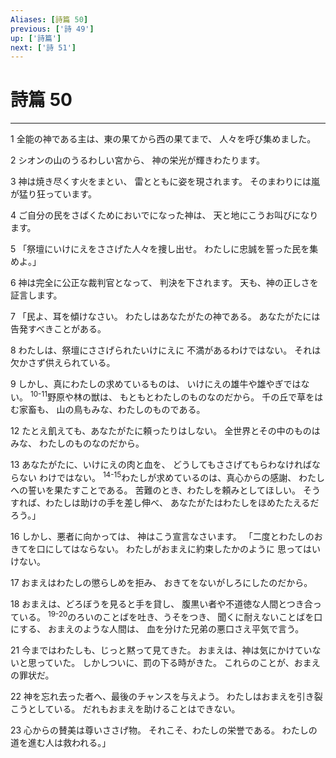 ```yaml
---
Aliases: [詩篇 50]
previous: ['詩 49']
up: ['詩篇']
next: ['詩 51']
---
```

# 詩篇 50

***




1 
全能の神である主は、東の果てから西の果てまで、 人々を呼び集めました。 



2 
シオンの山のうるわしい宮から、 神の栄光が輝きわたります。 



3 
神は焼き尽くす火をまとい、 雷とともに姿を現されます。 そのまわりには嵐が猛り狂っています。 



4 
ご自分の民をさばくためにおいでになった神は、 天と地にこうお叫びになります。 



5 
「祭壇にいけにえをささげた人々を捜し出せ。 わたしに忠誠を誓った民を集めよ。」 



6 
神は完全に公正な裁判官となって、 判決を下されます。 天も、神の正しさを証言します。 



7 
「民よ、耳を傾けなさい。 わたしはあなたがたの神である。 あなたがたには告発すべきことがある。 



8 
わたしは、祭壇にささげられたいけにえに 不満があるわけではない。 それは欠かさず供えられている。 



9 
しかし、真にわたしの求めているものは、 いけにえの雄牛や雄やぎではない。 <sup class="versenum">10-11</sup>野原や林の獣は、 もともとわたしのものなのだから。 千の丘で草をはむ家畜も、 山の鳥もみな、わたしのものである。 



12 
たとえ飢えても、あなたがたに頼ったりはしない。 全世界とその中のものはみな、 わたしのものなのだから。 



13 
あなたがたに、いけにえの肉と血を、 どうしてもささげてもらわなければならない わけではない。 <sup class="versenum">14-15</sup>わたしが求めているのは、真心からの感謝、 わたしへの誓いを果たすことである。 苦難のとき、わたしを頼みとしてほしい。 そうすれば、わたしは助けの手を差し伸べ、 あなたがたはわたしをほめたたえるだろう。」 



16 
しかし、悪者に向かっては、 神はこう宣言なさいます。 「二度とわたしのおきてを口にしてはならない。 わたしがおまえに約束したかのように 思ってはいけない。 



17 
おまえはわたしの懲らしめを拒み、 おきてをないがしろにしたのだから。 



18 
おまえは、どろぼうを見ると手を貸し、 腹黒い者や不道徳な人間とつき合っている。 <sup class="versenum">19-20</sup>のろいのことばを吐き、うそをつき、 聞くに耐えないことばを口にする、 おまえのような人間は、 血を分けた兄弟の悪口さえ平気で言う。 



21 
今まではわたしも、じっと黙って見てきた。 おまえは、神は気にかけていないと思っていた。 しかしついに、罰の下る時がきた。 これらのことが、おまえの罪状だ。 



22 
神を忘れ去った者へ、最後のチャンスを与えよう。 わたしはおまえを引き裂こうとしている。 だれもおまえを助けることはできない。 



23 
心からの賛美は尊いささげ物。 それこそ、わたしの栄誉である。 わたしの道を進む人は救われる。」
